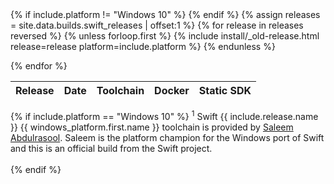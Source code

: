 <table id="osx-builds" class="downloads body-copy">
    <thead>
        <tr>
            <th class="download">Release</th>
            <th class="download">Date</th>
            <th class="download">Toolchain</th>
            <th class="download">Docker</th>
            {% if include.platform != "Windows 10" %}
            <th class="download">Static SDK</th>
            {% endif %}
        </tr>
    </thead>
    <tbody>
        {% assign releases = site.data.builds.swift_releases | offset:1  %}
        {% for release in releases reversed %}
        {% unless forloop.first %}
            {% include install/_old-release.html release=release platform=include.platform %}
        {% endunless %}

{% endfor %}
</tbody>

</table>
{% if include.platform == "Windows 10" %}
<sup>1</sup> Swift {{ include.release.name }} {{ windows_platform.first.name }} toolchain is provided by <a href="https://github.com/compnerd">Saleem Abdulrasool</a>. Saleem is the platform champion for the Windows port of Swift and this is an official build from the Swift project. <br><br>
{% endif %}
